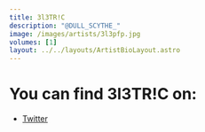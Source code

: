 ```yaml
---
title: 3l3TR!C
description: "@DULL_SCYTHE_"
image: /images/artists/3l3pfp.jpg
volumes: [1]
layout: ../../layouts/ArtistBioLayout.astro
---
```


# You can find 3l3TR!C on:

- [Twitter](https://twitter.com/DULL_SCYTHE_)
